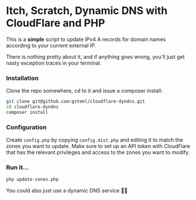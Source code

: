 # Itch, Scratch, Dynamic DNS with CloudFlare and PHP

This is a **simple** script to update IPv4 A records for domain names according to your current external IP.

There is nothing pretty about it, and if anything goes wrong, you'll just get nasty exception traces in your terminal.

### Installation

Clone the repo somewhere, cd to it and issue a composer install:

```bash
git clone git@github.com:gsteel/cloudflare-dyndns.git
cd cloudflare-dyndns
composer install
```

### Configuration

Create `config.php` by copying `config.dist.php` and editing it to match the zones you want to update. Make sure to set up an API token with CloudFlare that has the relevant privileges and access to the zones you want to modify.

### Run it…

```bash
php update-zones.php
```

You could also just use a dynamic DNS service 🤷‍♂️
